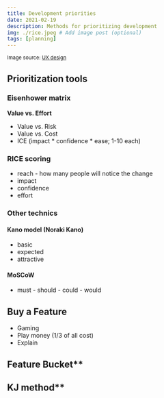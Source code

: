 ```yaml
---
title: Development priorities
date: 2021-02-19
description: Methods for prioritizing development
img: ./rice.jpeg # Add image post (optional)
tags: [planning]
---
```

<small>Image source: [UX design](https://uxdesign.cc/aligning-product-management-and-product-marketing-efforts-8b48cbfa8a9a)</small>

## Prioritization tools

### Eisenhower matrix

**Value vs. Effort**

* Value vs. Risk
* Value vs. Cost
* ICE (impact * confidence * ease; 1-10 each)

### RICE scoring

* reach - how many people will notice the change
* impact
* confidence
* effort

### Other technics

#### Kano model (Noraki Kano)

* basic
* expected
* attractive


#### MoSCoW 
- must - should - could - would

## Buy a Feature

* Gaming
* Play money (1/3 of all cost)
* Explain

## Feature Bucket**

## KJ method**